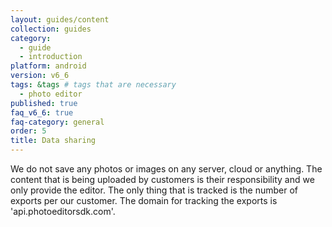 ```yaml
---
layout: guides/content
collection: guides
category:
  - guide
  - introduction
platform: android
version: v6_6
tags: &tags # tags that are necessary
  - photo editor
published: true
faq_v6_6: true
faq-category: general
order: 5
title: Data sharing
---
```


We do not save any photos or images on any server, cloud or anything. The content that is being uploaded by customers is their responsibility and we only provide the editor.
The only thing that is tracked is the number of exports per our customer. The domain for tracking the exports is 'api.photoeditorsdk.com'. 